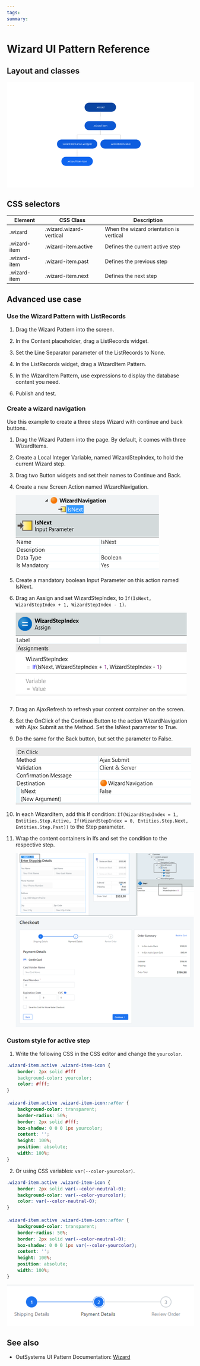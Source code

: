 ```yaml
---
tags:
summary: 
---
```


# Wizard UI Pattern Reference

## Layout and classes

![](images/wizard-image-3.png?width=750)

## CSS selectors

| **Element** |  **CSS Class** |  **Description**  |
| ---|---|---
| .wizard |  .wizard.wizard-vertical|  When the wizard orientation is vertical  |
| .wizard-item |  .wizard-item.active|  Defines the current active step  |
| .wizard-item |  .wizard-item.past|  Defines the previous step  |
| .wizard-item |  .wizard-item.next|  Defines the next step  |

## Advanced use case

### Use the Wizard Pattern with ListRecords

1. Drag the Wizard Pattern into the screen.

1. In the Content placeholder, drag a ListRecords widget.

1. Set the Line Separator parameter of the ListRecords to None.

1. In the ListRecords widget, drag a WizardItem Pattern.

1. In the WizardItem Pattern, use expressions to display the database content you need.

1. Publish and test.

### Create a wizard navigation

Use this example to create a three steps Wizard with continue and back buttons.

1. Drag the Wizard Pattern into the page. By default, it comes with three WizardItems.

1. Create a Local Integer Variable, named WizardStepIndex, to hold the current Wizard step.

1. Drag two Button widgets and set their names to Continue and Back.

1. Create a new Screen Action named WizardNavigation.

    ![](images/wizard-image-4.png)

1. Create a mandatory boolean Input Parameter on this action named IsNext.

1. Drag an Assign and set WizardStepIndex, to  `If(IsNext, WizardStepIndex + 1, WizardStepIndex - 1)`.

    ![](images/wizard-image-5.png)

1. Drag an AjaxRefresh to refresh your content container on the screen.

1. Set the OnClick of the Continue Button to the action WizardNavigation with Ajax Submit as the Method. Set the IsNext parameter to True.

1. Do the same for the Back button, but set the parameter to False.
    
    ![](images/wizard-image-6.png)

1. In each WizardItem, add this If condition:  `If(WizardStepIndex = 1, Entities.Step.Active, If(WizardStepIndex = 0, Entities.Step.Next, Entities.Step.Past))` to the Step parameter.

1. Wrap the content containers in Ifs and set the condition to the respective step.

    ![](images/wizard-image-7.png?width=750)
    ![](images/wizard-image-8.png?width=750)

### Custom style for active step

1. Write the following CSS in the CSS editor and change the `yourcolor`.

```css
.wizard-item.active .wizard-item-icon {
    border: 2px solid #fff
    background-color: yourcolor;
    color: #fff;
}

.wizard-item.active .wizard-item-icon::after {
    background-color: transparent;
    border-radius: 50%;
    border: 2px solid #fff;
    box-shadow: 0 0 0 1px yourcolor;
    content: '';
    height: 100%;
    position: absolute;
    width: 100%;
}
```

2. Or using CSS variables: `var(--color-yourcolor)`.


```css
.wizard-item.active .wizard-item-icon {
    border: 2px solid var(--color-neutral-0);
    background-color: var(--color-yourcolor);
    color: var(--color-neutral-0);
}

.wizard-item.active .wizard-item-icon::after {
    background-color: transparent;
    border-radius: 50%;
    border: 2px solid var(--color-neutral-0);
    box-shadow: 0 0 0 1px var(--color-yourcolor);
    content: '';
    height: 100%;
    position: absolute;
    width: 100%;
}
```

![](images/wizard-image-9.png?width=750)

 ## See also

* OutSystems UI Pattern Documentation: [Wizard](https://success.outsystems.com/Documentation/11/Developing_an_Application/Design_UI/Patterns/Using_Web_Patterns/Navigation/Wizard)

